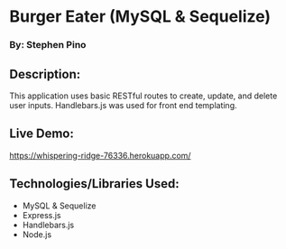# Burger Eater (MySQL & Sequelize)
### By: Stephen Pino

## Description:
This application uses basic RESTful routes to create, update, and delete user inputs.  Handlebars.js was used for front end templating.

## Live Demo:
<https://whispering-ridge-76336.herokuapp.com/>

## Technologies/Libraries Used:
* MySQL & Sequelize
* Express.js
* Handlebars.js
* Node.js
